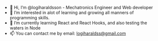 - 👋 Hi, I’m @logiharaldsson - Mechatronics Engineer and Web developer
- 👀 I’m interested in alot of learning and growing all manners of programming skills. 
- 🌱 I’m currently learning React and React Hooks, and also testing the waters in Node
- 📫 You can contact me by email: logiharaldss@gmail.com

<!---
logiharaldsson/logiharaldsson is a ✨ special ✨ repository because its `README.md` (this file) appears on your GitHub profile.
You can click the Preview link to take a look at your changes.
--->
